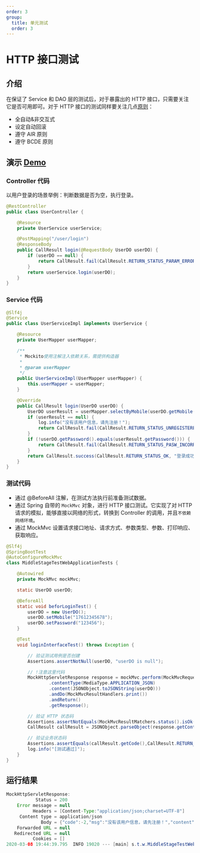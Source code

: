 ```yaml
---
order: 3
group:
  title: 单元测试
  order: 3
---
```


# HTTP 接口测试

## 介绍

在保证了 Service 和 DAO 层的测试后，对于暴露出的 HTTP 接口，只需要关注它是否可用即可。对于 HTTP 接口的测试同样要关注几点[原则](https://github.com/alibaba/p3c/blob/master/p3c-gitbook/%E5%8D%95%E5%85%83%E6%B5%8B%E8%AF%95.md#L17)：

- 全自动&非交互式
- 设定自动回滚
- 遵守 AIR 原则
- 遵守 BCDE 原则

## 演示 [Demo](https://github.com/xiyun-international/java-unit-docs/tree/master/source/middle-stage-test-web)

### Controller 代码

以用户登录的场景举例：判断数据是否为空，执行登录。

```java
@RestController
public class UserController {

    @Resource
    private UserService userService;

    @PostMapping("/user/login")
    @ResponseBody
    public CallResult login(@RequestBody UserDO userDO) {
        if (userDO == null) {
            return CallResult.fail(CallResult.RETURN_STATUS_PARAM_ERROR, "参数异常，请检查参数！");
        }
        return userService.login(userDO);
    }
}
```

### Service 代码

```java
@Slf4j
@Service
public class UserServiceImpl implements UserService {

    @Resource
    private UserMapper userMapper;

    /**
     * Mockito使用注解注入依赖关系，需提供构造器
     *
     * @param userMapper
     */
    public UserServiceImpl(UserMapper userMapper) {
        this.userMapper = userMapper;
    }

    @Override
    public CallResult login(UserDO userDO) {
        UserDO userResult = userMapper.selectByMobile(userDO.getMobile());
        if (userResult == null) {
            log.info("没有该用户信息，请先注册！");
            return CallResult.fail(CallResult.RETURN_STATUS_UNREGISTERED, "没有该用户信息，请先注册！");
        }
        if (!userDO.getPassword().equals(userResult.getPassword())) {
            return CallResult.fail(CallResult.RETURN_STATUS_PASW_INCORRECT, "您的密码不正确！");
        }
        return CallResult.success(CallResult.RETURN_STATUS_OK, "登录成功！", userResult);
    }
}
```


### 测试代码

- 通过 @BeforeAll 注解，在测试方法执行前准备测试数据。
- 通过 Spring 自带的 `MockMvc` 对象，进行 HTTP 接口测试。它实现了对 HTTP 请求的模拟，能够直接以网络的形式，转换到 Controller 的调用，并且`不依赖网络环境`。
- 通过 MockMvc 设置请求接口地址、请求方式、参数类型、参数、打印响应、获取响应。

```java
@Slf4j
@SpringBootTest
@AutoConfigureMockMvc
class MiddleStageTestWebApplicationTests {

    @Autowired
    private MockMvc mockMvc;

    static UserDO userDO;

    @BeforeAll
    static void beforLoginTest() {
        userDO = new UserDO();
        userDO.setMobile("17612345678");
        userDO.setPassword("123456");
    }

    @Test
    void loginInterfaceTest() throws Exception {

        // 验证测试用例是否创建
        Assertions.assertNotNull(userDO, "userDO is null");

        // !注意这里代码
        MockHttpServletResponse response = mockMvc.perform(MockMvcRequestBuilders.post("/user/login")
                .contentType(MediaType.APPLICATION_JSON)
                .content(JSONObject.toJSONString(userDO)))
                .andDo(MockMvcResultHandlers.print())
                .andReturn()
                .getResponse();

        // 验证 HTTP 状态码
        Assertions.assertNotEquals(MockMvcResultMatchers.status().isOk(), response.getStatus());
        CallResult callResult = JSONObject.parseObject(response.getContentAsString(), CallResult.class);

        // 验证业务状态码
        Assertions.assertEquals(callResult.getCode(),CallResult.RETURN_STATUS_UNREGISTERED);
        log.info("[测试通过]");
    }
}
```

## 运行结果

```java
MockHttpServletResponse:
           Status = 200
    Error message = null
          Headers = [Content-Type:"application/json;charset=UTF-8"]
     Content type = application/json
             Body = {"code":-2,"msg":"没有该用户信息，请先注册！","content":null}
    Forwarded URL = null
   Redirected URL = null
          Cookies = []
2020-03-08 19:44:39.795  INFO 19020 --- [main] s.t.w.MiddleStageTestWebApplicationTests : [测试通过]

```
